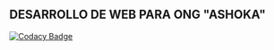 
## DESARROLLO DE WEB PARA ONG  "ASHOKA"

[![Codacy Badge](https://api.codacy.com/project/badge/Grade/f70d803191124599a0ab3ef72dbc032d)](https://app.codacy.com/app/Raviolex/Web-Ashoka?utm_source=github.com&utm_medium=referral&utm_content=Raviolex/Web-Ashoka&utm_campaign=Badge_Grade_Dashboard)
